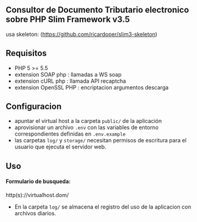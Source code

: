 ## Consultor de Documento Tributario electronico sobre PHP Slim Framework v3.5

usa skeleton: (https://github.com/ricardoper/slim3-skeleton)


## Requisitos

- PHP 5 >= 5.5
- extension SOAP php : llamadas a WS soap
- extension cURL php : llamada API recaptcha
- extension OpenSSL PHP : encriptacion argumentos descarga

## Configuracion

- apuntar el virtual host a la carpeta ```public/``` de la aplicación
- aprovisionar un archivo ```.env``` con las variables de entorno correspondientes definidas en ```.env.example```
- las carpetas ```log/``` y ```storage/``` necesitan permisos de escritura para el usuario que ejecuta el servidor web.

## Uso

#### Formulario de busqueda:
http(s)://virtualhost.dom/


- En la carpeta ```log/``` se almacena el registro del uso de la aplicacion con archivos diarios.
